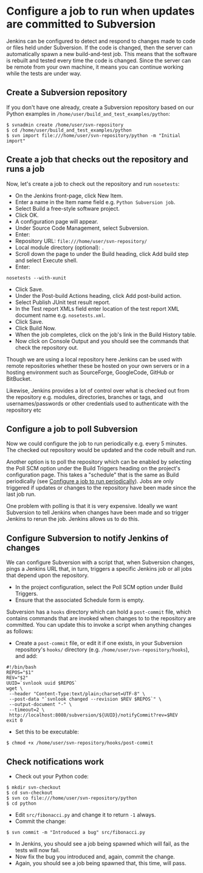 Configure a job to run when updates are committed to Subversion
===============================================================

Jenkins can be configured to detect and respond to changes made to code or files held under Subversion. If the code is changed, then the server can automatically spawn a new build-and-test job. This means that the software is rebuilt and tested every time the code is changed. Since the server can be remote from your own machine, it means you can continue working while the tests are under way.

Create a Subversion repository
------------------------------

If you don't have one already, create a Subversion repository based on our Python examples in `/home/user/build_and_test_examples/python`:

```
$ svnadmin create /home/user/svn-repository
$ cd /home/user/build_and_test_examples/python
$ svn import file:///home/user/svn-repository/python -m "Initial import"
```

Create a job that checks out the repository and runs a job
----------------------------------------------------------

Now, let's create a job to check out the repository and run `nosetests`:

* On the Jenkins front-page, click New Item.
* Enter a name in the Item name field e.g. `Python Subversion job`.
* Select Build a free-style software project.
* Click OK.
* A configuration page will appear.
* Under Source Code Management, select Subversion.
* Enter:
 * Repository URL: `file:///home/user/svn-repository/`
 * Local module directory (optional): `.`
* Scroll down the page to under the Build heading, click Add build step and select Execute shell.
* Enter:

```
nosetests --with-xunit
```

* Click Save.
* Under the Post-build Actions heading, click Add post-build action.
* Select Publish JUnit test result report.
* In the Test report XMLs field enter location of the test report XML document name e.g. `nosetests.xml`.
* Click Save.
* Click Build Now.
* When the job completes, click on the job's link in the Build History table.
* Now click on Console Output and you should see the commands that check the repository out.

Though we are using a local repository here Jenkins can be used with remote repositories whether these be hosted on your own servers or in a hosting environment such as SourceForge, GoogleCode, GitHub or BitBucket. 

Likewise, Jenkins provides a lot of control over what is checked out from the repository e.g. modules, directories, branches or tags, and usernames/passwords or other credentials used to authenticate with the repository etc

Configure a job to poll Subversion
----------------------------------

Now we could configure the job to run periodically e.g. every 5 minutes. The checked out repository would be updated and the code rebuilt and run. 

Another option is to poll the repository which can be enabled by selecting the Poll SCM option under the Build Triggers heading on the project's configuration page. This takes a "schedule" that is the same as Build periodically (see [Configure a job to run periodically](./Periodic.md)). Jobs are only triggered if updates or changes to the repository have been made since the last job run.

One problem with polling is that it is very expensive. Ideally we want Subversion to tell Jenkins when changes have been made and so trigger Jenkins to rerun the job. Jenkins allows us to do this.

Configure Subversion to notify Jenkins of changes
-------------------------------------------------

We can configure Subversion with a script that, when Subversion changes, pings a Jenkins URL that, in turn, triggers a specific Jenkins job or all jobs that depend upon the repository.

* In the project configuration, select the Poll SCM option under Build Triggers. 
* Ensure that the associated Schedule form is empty.

Subversion has a `hooks` directory which can hold a `post-commit` file, which contains commands that are invoked when changes to to the repository are committed. You can update this to invoke a script when anything changes as follows:

 * Create a `post-commit` file, or edit it if one exists, in your Subversion repository's `hooks/` directory (e.g. `/home/user/svn-repository/hooks`), and add:

```
#!/bin/bash
REPOS="$1"
REV="$2"
UUID=`svnlook uuid $REPOS`
wget \
 --header "Content-Type:text/plain;charset=UTF-8" \
 --post-data "`svnlook changed --revision $REV $REPOS`" \
 --output-document "-" \
 --timeout=2 \
 http://localhost:8080/subversion/${UUID}/notifyCommit?rev=$REV 
exit 0
```

* Set this to be executable:

```
$ chmod +x /home/user/svn-repository/hooks/post-commit
```

Check notifications work
------------------------

* Check out your Python code:

```
$ mkdir svn-checkout
$ cd svn-checkout
$ svn co file:///home/user/svn-repository/python
$ cd python
```

* Edit `src/fibonacci.py` and change it to return `-1` always.
* Commit the change:

```
$ svn commit -m "Introduced a bug" src/fibonacci.py
```

* In Jenkins, you should see a job being spawned which will fail, as the tests will now fail.
* Now fix the bug you introduced and, again, commit the change.
* Again, you should see a job being spawned that, this time, will pass.
